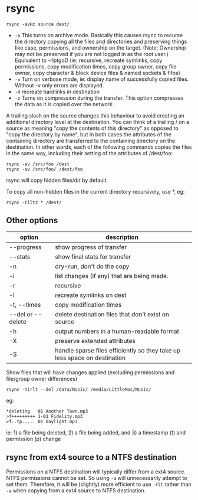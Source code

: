 # rsync

```
rsync -avHz source dest/
```

- `-a` This turns on archive mode. Basically this causes rsync to recurse the directory copying all the files and directories and preserving things like case, permissions, and ownership on the target. (Note: Ownership may not be preserved if you are not logged in as the root user.) Equivalent to -rlptgoD (ie: recursive, recreate symlinks, copy permissions, copy modification times, copy group owner, copy file owner, copy character & block device files & named sockets & fifos)
- `-v` Turn on verbose mode, ie: display name of successfully copied files. Without -v only errors are displayed.
- `-H` recreate hardlinks in destination
- `-z` Turns on compression during the transfer. This option compresses the data as it is copied over the network.

A trailing slash on the source changes this behaviour to avoid creating an additional directory level at the destination. You can think of a trailing / on a source as meaning "copy the contents of this directory" as opposed to "copy the directory by name", but in both cases the attributes of the containing directory are transferred to the containing directory on the destination. In other words, each of the following commands copies the files in the same way, including their setting of the attributes of /dest/foo:

```
rsync -av /src/foo /dest
rsync -av /src/foo/ /dest/foo
```

rsync will copy hidden files/dir by default.

To copy all non-hidden files in the current directory recursively, use \*, eg:

```
rsync -riltz * /dest/
```

## Other options

| option            | description                                                               |
| ----------------- | ------------------------------------------------------------------------- |
| --progress        | show progress of transfer                                                 |
| --stats           | show final stats for transfer                                             |
| -n                | dry-run, don't do the copy                                                |
| -i                | list changes (if any) that are being made.                                |
| -r                | recursive                                                                 |
| -l                | recreate symlinks on dest                                                 |
| -t, --times       | copy modification times                                                   |
| --del or --delete | delete destination files that don't exist on source                       |
| -h                | output numbers in a human-readable format                                 |
| -X                | preserve extended attributes                                              |
| -S                | handle sparse files efficiently so they take up less space on destination |

Show files that will have changes applied (excluding permissions and file/group owner differences)

```
rsync -nirlt --del /data/Music/ /media/LittleMac/Music/
```

eg:

```
*deleting   01 Another Town.mp3
>f+++++++++ 1-01 Fidelity.mp3
>f..tp..... 01 Daylight.mp3
```

ie: 1) a file being deleted, 2) a file being added, and 3) a timestamp (t) and permission (p) change

## rsync from ext4 source to a NTFS destination

Permissions on a NTFS destination will typically differ from a ext4 source. NTFS permissions cannot be set. So using `-a` will unnecessarily attempt to set them. Therefore, it will be (slightly) more efficient to use `-rlt` rather than `-a` when copying from a ext4 source to NTFS destination.
